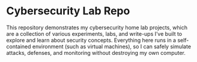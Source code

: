 # Cybersecurity Lab Repo
This repository demonstrates my cybersecurity home lab projects, which are a collection of various experiments, labs, and write-ups I’ve built to explore and learn about security concepts. Everything here runs in a self-contained environment (such as virtual machines), so I can safely simulate attacks, defenses, and monitoring without destroying my own computer.
